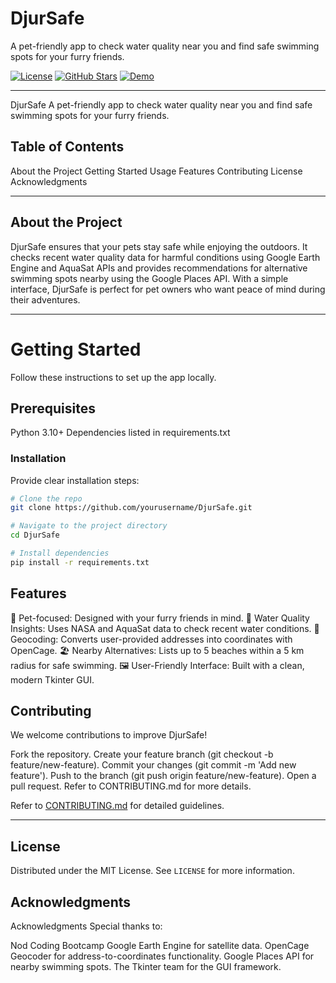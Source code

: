 # DjurSafe

A pet-friendly app to check water quality near you and find safe swimming spots for your furry friends.

[![License](https://img.shields.io/badge/license-MIT-blue.svg)](LICENSE)
[![GitHub Stars](https://img.shields.io/github/stars/cajjster/lunch_box_planner.svg)](https://github.com/cajjster/lunch_box_planner/stargazers)
[![Demo](https://img.shields.io/badge/demo-live-brightgreen)](https://your-live-demo-link.com)

---


DjurSafe
A pet-friendly app to check water quality near you and find safe swimming spots for your furry friends.



## Table of Contents
About the Project
Getting Started
Usage
Features
Contributing
License
Acknowledgments


---

## About the Project
DjurSafe ensures that your pets stay safe while enjoying the outdoors. It checks recent water quality data for harmful conditions using Google Earth Engine and AquaSat APIs and provides recommendations for alternative swimming spots nearby using the Google Places API. With a simple interface, DjurSafe is perfect for pet owners who want peace of mind during their adventures.

---

# Getting Started
Follow these instructions to set up the app locally.

## Prerequisites
Python 3.10+
Dependencies listed in requirements.txt


### Installation

Provide clear installation steps:

```bash
# Clone the repo
git clone https://github.com/yourusername/DjurSafe.git

# Navigate to the project directory
cd DjurSafe

# Install dependencies
pip install -r requirements.txt
```

## Features

🐶 Pet-focused: Designed with your furry friends in mind.
🌊 Water Quality Insights: Uses NASA and AquaSat data to check recent water conditions.
📍 Geocoding: Converts user-provided addresses into coordinates with OpenCage.
🏖️ Nearby Alternatives: Lists up to 5 beaches within a 5 km radius for safe swimming.
🖼️ User-Friendly Interface: Built with a clean, modern Tkinter GUI.

## Contributing

We welcome contributions to improve DjurSafe!

Fork the repository.
Create your feature branch (git checkout -b feature/new-feature).
Commit your changes (git commit -m 'Add new feature').
Push to the branch (git push origin feature/new-feature).
Open a pull request.
Refer to CONTRIBUTING.md for more details.

Refer to [CONTRIBUTING.md](CONTRIBUTING.md) for detailed guidelines.

---

## License

Distributed under the MIT License. See `LICENSE` for more information.

## Acknowledgments

Acknowledgments
Special thanks to:

Nod Coding Bootcamp
Google Earth Engine for satellite data.
OpenCage Geocoder for address-to-coordinates functionality.
Google Places API for nearby swimming spots.
The Tkinter team for the GUI framework.
